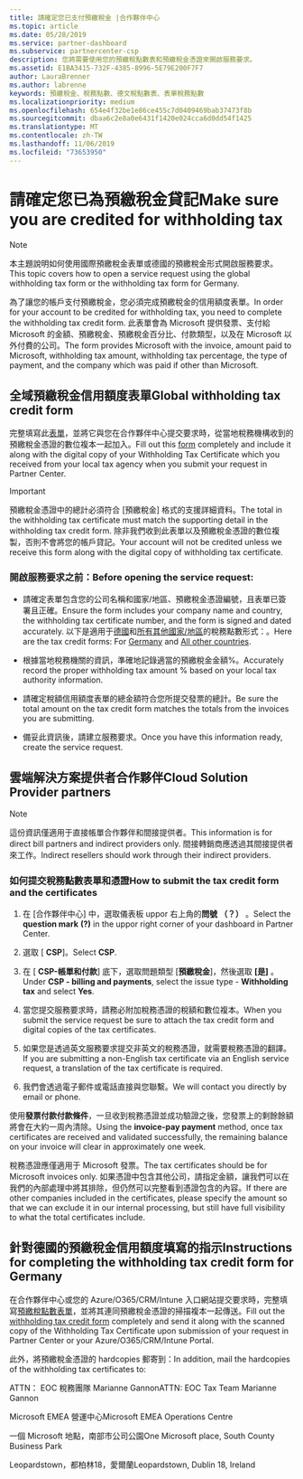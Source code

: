 ```yaml
---
title: 請確定您已支付預繳稅金 |合作夥伴中心
ms.topic: article
ms.date: 05/28/2019
ms.service: partner-dashboard
ms.subservice: partnercenter-csp
description: 您將需要使用您的預繳稅點數表和預繳稅金憑證來開啟服務要求。
ms.assetid: E1BA3415-732F-4385-8996-5E79E200F7F7
author: LauraBrenner
ms.author: labrenne
keywords: 預繳稅金、稅務點數、德文稅點數表、表單稅務點數
ms.localizationpriority: medium
ms.openlocfilehash: 654e4f32be1e86ce455c7d0409469bab37473f8b
ms.sourcegitcommit: dbaa6c2e8a0e6431f1420e024cca6d0dd54f1425
ms.translationtype: MT
ms.contentlocale: zh-TW
ms.lasthandoff: 11/06/2019
ms.locfileid: "73653950"
---
```

# <a name="make-sure-you-are-credited-for-withholding-tax"></a><span data-ttu-id="f0aa8-104">請確定您已為預繳稅金貸記</span><span class="sxs-lookup"><span data-stu-id="f0aa8-104">Make sure you are credited for withholding tax</span></span>

>[!Note]
><span data-ttu-id="f0aa8-105">本主題說明如何使用國際預繳稅金表單或德國的預繳稅金形式開啟服務要求。</span><span class="sxs-lookup"><span data-stu-id="f0aa8-105">This topic covers how to open a service request using the global withholding tax form or the withholding tax form for Germany.</span></span>

<span data-ttu-id="f0aa8-106">為了讓您的帳戶支付預繳稅金，您必須完成預繳稅金的信用額度表單。</span><span class="sxs-lookup"><span data-stu-id="f0aa8-106">In order for your account to be credited for withholding tax, you need to complete the withholding tax credit form.</span></span> <span data-ttu-id="f0aa8-107">此表單會為 Microsoft 提供發票、支付給 Microsoft 的金額、預繳稅金、預繳稅金百分比、付款類型，以及在 Microsoft 以外付費的公司。</span><span class="sxs-lookup"><span data-stu-id="f0aa8-107">The form provides Microsoft with the invoice, amount paid to Microsoft, withholding tax amount, withholding tax percentage, the type of payment, and the company which was paid if other than Microsoft.</span></span>  

## <a name="global-withholding-tax-credit-form"></a><span data-ttu-id="f0aa8-108">全域預繳稅金信用額度表單</span><span class="sxs-lookup"><span data-stu-id="f0aa8-108">Global withholding tax credit form</span></span>

<span data-ttu-id="f0aa8-109">完整填寫此[表單](https://query.prod.cms.rt.microsoft.com/cms/api/am/binary/RE30311)，並將它與您在合作夥伴中心提交要求時，從當地稅務機構收到的預繳稅金憑證的數位複本一起加入。</span><span class="sxs-lookup"><span data-stu-id="f0aa8-109">Fill out this [form](https://query.prod.cms.rt.microsoft.com/cms/api/am/binary/RE30311) completely and include it along with the digital copy of your Withholding Tax Certificate which you received from your local tax agency when you submit your request in Partner Center.</span></span>
>[!IMPORTANT]
><span data-ttu-id="f0aa8-110">預繳稅金憑證中的總計必須符合 [預繳稅金] 格式的支援詳細資料。</span><span class="sxs-lookup"><span data-stu-id="f0aa8-110">The total in the withholding tax certificate must match the supporting detail in the withholding tax credit form.</span></span> <span data-ttu-id="f0aa8-111">除非我們收到此表單以及預繳稅金憑證的數位複製，否則不會將您的帳戶貸記。</span><span class="sxs-lookup"><span data-stu-id="f0aa8-111">Your account will not be credited unless we receive this form along with the digital copy of withholding tax certificate.</span></span>

### <a name="before-opening-the-service-request"></a><span data-ttu-id="f0aa8-112">開啟服務要求之前：</span><span class="sxs-lookup"><span data-stu-id="f0aa8-112">Before opening the service request:</span></span>

- <span data-ttu-id="f0aa8-113">請確定表單包含您的公司名稱和國家/地區、預繳稅金憑證編號，且表單已簽署且正確。</span><span class="sxs-lookup"><span data-stu-id="f0aa8-113">Ensure the form includes your company name and country, the withholding tax certificate number, and the form is signed and dated accurately.</span></span> <span data-ttu-id="f0aa8-114">以下是適用于[德國](https://query.prod.cms.rt.microsoft.com/cms/api/am/binary/RE305Lo)和[所有其他國家/地區](https://query.prod.cms.rt.microsoft.com/cms/api/am/binary/RE30311)的稅務點數形式：。</span><span class="sxs-lookup"><span data-stu-id="f0aa8-114">Here are the tax credit forms: For [Germany](https://query.prod.cms.rt.microsoft.com/cms/api/am/binary/RE305Lo) and [All other countries](https://query.prod.cms.rt.microsoft.com/cms/api/am/binary/RE30311).</span></span>

- <span data-ttu-id="f0aa8-115">根據當地稅務機關的資訊，準確地記錄適當的預繳稅金金額%。</span><span class="sxs-lookup"><span data-stu-id="f0aa8-115">Accurately record the proper withholding tax amount % based on your local tax authority information.</span></span>

- <span data-ttu-id="f0aa8-116">請確定稅額信用額度表單的總金額符合您所提交發票的總計。</span><span class="sxs-lookup"><span data-stu-id="f0aa8-116">Be sure the total amount on the tax credit form matches the totals from the invoices you are submitting.</span></span> 

- <span data-ttu-id="f0aa8-117">備妥此資訊後，請建立服務要求。</span><span class="sxs-lookup"><span data-stu-id="f0aa8-117">Once you have this information ready, create the service request.</span></span>

## <a name="cloud-solution-provider-partners"></a><span data-ttu-id="f0aa8-118">雲端解決方案提供者合作夥伴</span><span class="sxs-lookup"><span data-stu-id="f0aa8-118">Cloud Solution Provider partners</span></span>

>[!Note]
><span data-ttu-id="f0aa8-119">這份資訊僅適用于直接帳單合作夥伴和間接提供者。</span><span class="sxs-lookup"><span data-stu-id="f0aa8-119">This information is for direct bill partners and indirect providers only.</span></span> <span data-ttu-id="f0aa8-120">間接轉銷商應透過其間接提供者來工作。</span><span class="sxs-lookup"><span data-stu-id="f0aa8-120">Indirect resellers should work through their indirect providers.</span></span>

### <a name="how-to-submit-the-tax-credit-form-and-the-certificates"></a><span data-ttu-id="f0aa8-121">如何提交稅務點數表單和憑證</span><span class="sxs-lookup"><span data-stu-id="f0aa8-121">How to submit the tax credit form and the certificates</span></span>

1. <span data-ttu-id="f0aa8-122">在 [合作夥伴中心] 中，選取儀表板 uppor 右上角的**問號** **（？）** 。</span><span class="sxs-lookup"><span data-stu-id="f0aa8-122">Select the **question mark** **(?)** in the uppor right corner of your dashboard in Partner Center.</span></span>

2. <span data-ttu-id="f0aa8-123">選取 [ **CSP**]。</span><span class="sxs-lookup"><span data-stu-id="f0aa8-123">Select **CSP**.</span></span>

3. <span data-ttu-id="f0aa8-124">在 [ **CSP-帳單和付款**] 底下，選取問題類型 [**預繳稅金**]，然後選取 **[是]** 。</span><span class="sxs-lookup"><span data-stu-id="f0aa8-124">Under **CSP - billing and payments**, select the issue type - **Withholding tax** and select **Yes**.</span></span> 

4. <span data-ttu-id="f0aa8-125">當您提交服務要求時，請務必附加稅務憑證的稅額和數位複本。</span><span class="sxs-lookup"><span data-stu-id="f0aa8-125">When you submit the service request be sure to attach the tax credit form and digital copies of the tax certificates.</span></span>

5. <span data-ttu-id="f0aa8-126">如果您是透過英文服務要求提交非英文的稅務憑證，就需要稅務憑證的翻譯。</span><span class="sxs-lookup"><span data-stu-id="f0aa8-126">If you are submitting a non-English tax certificate via an English service request, a translation of the tax certificate is required.</span></span>

6. <span data-ttu-id="f0aa8-127">我們會透過電子郵件或電話直接與您聯繫。</span><span class="sxs-lookup"><span data-stu-id="f0aa8-127">We will contact you directly by email or phone.</span></span>

<span data-ttu-id="f0aa8-128">使用**發票付款付款條件**，一旦收到稅務憑證並成功驗證之後，您發票上的剩餘餘額將會在大約一周內清除。</span><span class="sxs-lookup"><span data-stu-id="f0aa8-128">Using the **invoice-pay payment** method, once tax certificates are received and validated successfully, the remaining balance on your invoice will clear in approximately one week.</span></span> 

<span data-ttu-id="f0aa8-129">稅務憑證應僅適用于 Microsoft 發票。</span><span class="sxs-lookup"><span data-stu-id="f0aa8-129">The tax certificates should be for Microsoft invoices only.</span></span> <span data-ttu-id="f0aa8-130">如果憑證中包含其他公司，請指定金額，讓我們可以在我們的內部處理中將其排除，但仍然可以完整看到憑證包含的內容。</span><span class="sxs-lookup"><span data-stu-id="f0aa8-130">If there are other companies included in the certificates, please specify the amount so that we can exclude it in our internal processing, but still have full visibility to what the total certificates include.</span></span> 

## <a name="instructions-for-completing-the-withholding-tax-credit-form-for-germany"></a><span data-ttu-id="f0aa8-131">針對德國的預繳稅金信用額度填寫的指示</span><span class="sxs-lookup"><span data-stu-id="f0aa8-131">Instructions for completing the withholding tax credit form for Germany</span></span>

<span data-ttu-id="f0aa8-132">在合作夥伴中心或您的 Azure/O365/CRM/Intune 入口網站提交要求時，完整填寫[預繳稅點數表單](https://query.prod.cms.rt.microsoft.com/cms/api/am/binary/RE305Lo)，並將其連同預繳稅金憑證的掃描複本一起傳送。</span><span class="sxs-lookup"><span data-stu-id="f0aa8-132">Fill out the [withholding tax credit form](https://query.prod.cms.rt.microsoft.com/cms/api/am/binary/RE305Lo) completely and send it along with the scanned copy of the Withholding Tax Certificate upon submission of your request in Partner Center or your Azure/O365/CRM/Intune Portal.</span></span> 

<span data-ttu-id="f0aa8-133">此外，將預繳稅金憑證的 hardcopies 郵寄到：</span><span class="sxs-lookup"><span data-stu-id="f0aa8-133">In addition, mail the hardcopies of the withholding tax certificates to:</span></span>

<span data-ttu-id="f0aa8-134">ATTN： EOC 稅務團隊 Marianne Gannon</span><span class="sxs-lookup"><span data-stu-id="f0aa8-134">ATTN: EOC Tax Team Marianne Gannon</span></span>

<span data-ttu-id="f0aa8-135">Microsoft EMEA 營運中心</span><span class="sxs-lookup"><span data-stu-id="f0aa8-135">Microsoft EMEA Operations Centre</span></span>

<span data-ttu-id="f0aa8-136">一個 Microsoft 地點，南部市公司公園</span><span class="sxs-lookup"><span data-stu-id="f0aa8-136">One Microsoft place, South County Business Park</span></span>

<span data-ttu-id="f0aa8-137">Leopardstown，都柏林18，愛爾蘭</span><span class="sxs-lookup"><span data-stu-id="f0aa8-137">Leopardstown, Dublin 18, Ireland</span></span>
